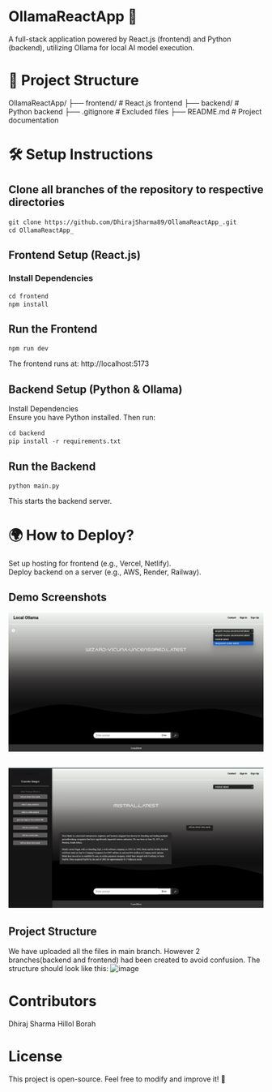 # OllamaReactApp 🚀  

A full-stack application powered by React.js (frontend) and Python (backend), utilizing Ollama for local AI model execution.

# 📂 Project Structure  
OllamaReactApp/
├── frontend/     # React.js frontend
├── backend/      # Python backend
├── .gitignore    # Excluded files
├── README.md     # Project documentation

# 🛠️ Setup Instructions  

## Clone all branches of the repository to respective directories  
```
git clone https://github.com/DhirajSharma89/OllamaReactApp_.git
cd OllamaReactApp_
```

## Frontend Setup (React.js)
### Install Dependencies  
```
cd frontend
npm install
```

## Run the Frontend  
```
npm run dev
```
The frontend runs at: http://localhost:5173

## Backend Setup (Python & Ollama)
Install Dependencies  
Ensure you have Python installed. Then run:
```
cd backend
pip install -r requirements.txt
```

## Run the Backend  
```
python main.py
```
This starts the backend server.



# 🌍 How to Deploy?  
  Set up hosting for frontend (e.g., Vercel, Netlify).  
  Deploy backend on a server (e.g., AWS, Render, Railway).

## Demo Screenshots

![Inference Demo 1](assets/1.jpg)

![Inference Demo 2](assets/4.jpg)
---
## Project Structure
We have uploaded all the files in main branch.
However 2 branches(backend and frontend) had been created to avoid confusion.
The structure should look like this:
![image](https://github.com/user-attachments/assets/9e67d190-c7c9-4490-9df8-721bbd8bc3ec)

  

# Contributors
Dhiraj Sharma
Hillol Borah

# License  
This project is open-source. Feel free to modify and improve it! 🚀  
